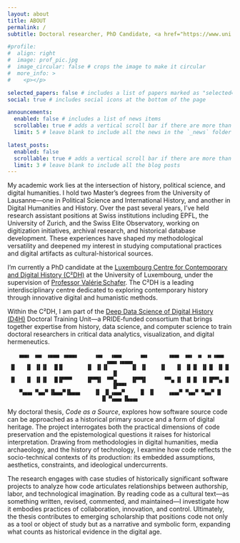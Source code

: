 ```yaml
---
layout: about
title: ABOUT
permalink: /
subtitle: Doctoral researcher, PhD Candidate, <a href="https://www.uni.lu/c2dh-en/" target="_blank">C<sup>2</sup>DH</a>.

#profile:
#  align: right
#  image: prof_pic.jpg
#  image_circular: false # crops the image to make it circular
#  more_info: >
#    <p></p>

selected_papers: false # includes a list of papers marked as "selected={true}"
social: true # includes social icons at the bottom of the page

announcements:
  enabled: false # includes a list of news items
  scrollable: true # adds a vertical scroll bar if there are more than 3 news items
  limit: 5 # leave blank to include all the news in the `_news` folder

latest_posts:
  enabled: false
  scrollable: true # adds a vertical scroll bar if there are more than 3 new posts items
  limit: 3 # leave blank to include all the blog posts
---
```


My academic work lies at the intersection of history, political science, and digital humanities. I hold two Master’s degrees from the University of Lausanne—one in Political Science and International History, and another in Digital Humanities and History. Over the past several years, I’ve held research assistant positions at Swiss institutions including EPFL, the University of Zurich, and the Swiss Elite Observatory, working on digitization initiatives, archival research, and historical database development. These experiences have shaped my methodological versatility and deepened my interest in studying computational practices and digital artifacts as cultural-historical sources.

I’m currently a PhD candidate at the [Luxembourg Centre for Contemporary and Digital History (C²DH)](https://www.c2dh.uni.lu/) at the University of Luxembourg, under the supervision of [Professor Valérie Schafer](https://www.c2dh.uni.lu/people/valerie-schafer). The C²DH is a leading interdisciplinary centre dedicated to exploring contemporary history through innovative digital and humanistic methods.

Within the C²DH, I am part of the [Deep Data Science of Digital History (D4H)](https://d4h.uni.lu/) Doctoral Training Unit—a PRIDE‑funded consortium that brings together expertise from history, data science, and computer science to train doctoral researchers in critical data analytics, visualization, and digital hermeneutics.

<div markdown="1" style="text-align: center;">

```text
 ▗▄▄▖ ▗▄▖ ▗▄▄▄ ▗▄▄▄▖     ▗▄▖  ▗▄▄▖     ▗▄▖      ▗▄▄▖ ▗▄▖ ▗▖ ▗▖▗▄▄▖  ▗▄▄▖▗▄▄▄▖
▐▌   ▐▌ ▐▌▐▌  █▐▌       ▐▌ ▐▌▐▌       ▐▌ ▐▌    ▐▌   ▐▌ ▐▌▐▌ ▐▌▐▌ ▐▌▐▌   ▐▌   
▐▌   ▐▌ ▐▌▐▌  █▐▛▀▀▘    ▐▛▀▜▌ ▝▀▚▖    ▐▛▀▜▌     ▝▀▚▖▐▌ ▐▌▐▌ ▐▌▐▛▀▚▖▐▌   ▐▛▀▀▘
▝▚▄▄▖▝▚▄▞▘▐▙▄▄▀▐▙▄▄▖    ▐▌ ▐▌▗▄▄▞▘    ▐▌ ▐▌    ▗▄▄▞▘▝▚▄▞▘▝▚▄▞▘▐▌ ▐▌▝▚▄▄▖▐▙▄▄▖
```
</div>

My doctoral thesis, *Code as a Source*, explores how software source code can be approached as a historical primary source and a form of digital heritage. The project interrogates both the practical dimensions of code preservation and the epistemological questions it raises for historical interpretation. Drawing from methodologies in digital humanities, media archaeology, and the history of technology, I examine how code reflects the socio-technical contexts of its production: its embedded assumptions, aesthetics, constraints, and ideological undercurrents. 

The research engages with case studies of historically significant software projects to analyze how code articulates relationships between authorship, labor, and technological imagination. By reading code as a cultural text—as something written, revised, commented, and maintained—I investigate how it embodies practices of collaboration, innovation, and control. Ultimately, the thesis contributes to emerging scholarship that positions code not only as a tool or object of study but as a narrative and symbolic form, expanding what counts as historical evidence in the digital age.